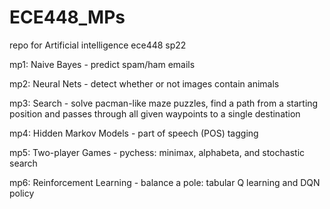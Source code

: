 # ECE448_MPs
repo for Artificial intelligence ece448 sp22

mp1: Naive Bayes - predict spam/ham emails

mp2: Neural Nets - detect whether or not images contain animals

mp3: Search - solve pacman-like maze puzzles, find a path from a starting position and passes through all given waypoints to a single destination

mp4: Hidden Markov Models - part of speech (POS) tagging

mp5: Two-player Games - pychess: minimax, alphabeta, and stochastic search

mp6: Reinforcement Learning - balance a pole: tabular Q learning and DQN policy
